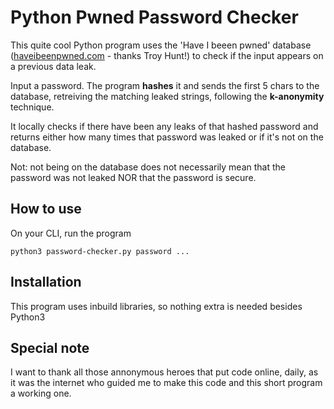 # Python Pwned Password Checker

This quite cool Python program uses the 'Have I beeen pwned' database ([haveibeenpwned.com](haveibeenpwned.com) - thanks Troy Hunt!) to check if the input appears on a previous data leak.

Input a password. The program **hashes** it and sends the first 5 chars to the database, retreiving the matching leaked strings, following the **k-anonymity** technique.

It locally checks if there have been any leaks of that hashed password and returns either how many times that password was leaked or if it's not on the database.

Not: not being on the database does not necessarily mean that the password was not leaked NOR that the password is secure.


## How to use

On your CLI, run the program

`python3 password-checker.py password ...`


## Installation
This program uses inbuild libraries, so nothing extra is needed besides Python3


## Special note
I want to thank all those annonymous heroes that put code online, daily, as it was the internet who guided me to make this code and this short program a working one.